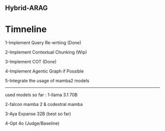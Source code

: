 ## Hybrid-ARAG
# Timneline 
1-Implement Query Re-wrtiing  (Done)

2-Implement Contextual Chunking (Wip)

3-Implement COT (Done)

4-Implement Agentic Graph if Possible 

5-Integrate the usage of mamba2 models

________________________________________________________________________________________________________________________________________________________________________________________________________________________________________________

used models so far :
1-llama 3.1 70B

2-falcon mamba 2 & codestral mamba 

3-Aya Expanse 32B (best so far)

4-Gpt 4o (Judge/Baseline)


